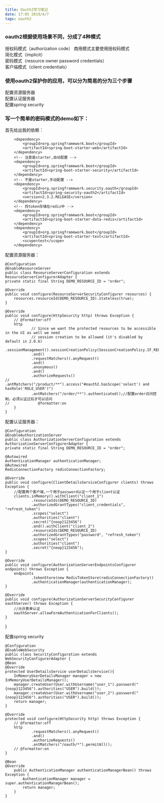 ```yaml
---
title: Oauth2学习笔记
date: 17:05 2019/4/7
tags: oauth2
---
```


### oauth2根据使用场景不同，分成了4种模式

授权码模式（authorization code） 商用模式主要使用授权码模式  
简化模式（implicit）  
密码模式（resource owner password credentials）  
客户端模式（client credentials）  

### 使用oauth2保护你的应用，可以分为简易的分为三个步骤

配置资源服务器  
配置认证服务器  
配置spring security  

### 写一个简单的密码模式的demo如下：

首先给出我的依赖：

		<dependency>
            <groupId>org.springframework.boot</groupId>
            <artifactId>spring-boot-starter-web</artifactId>
        </dependency>
        <!-- 注意是starter,自动配置 -->
        <dependency>
            <groupId>org.springframework.boot</groupId>
            <artifactId>spring-boot-starter-security</artifactId>
        </dependency>
        <!-- 不是starter,手动配置 -->
        <dependency>
            <groupId>org.springframework.security.oauth</groupId>
            <artifactId>spring-security-oauth2</artifactId>
            <version>2.3.2.RELEASE</version>
        </dependency>
        <!-- 将token存储在redis中 -->
        <dependency>
            <groupId>org.springframework.boot</groupId>
            <artifactId>spring-boot-starter-data-redis</artifactId>
        </dependency>
        <dependency>
            <groupId>org.springframework.boot</groupId>
            <artifactId>spring-boot-starter-test</artifactId>
            <scope>test</scope>
        </dependency>

配置资源服务器：

    @Configuration
    @EnableResourceServer
    public class ResourceServerConfiguration extends ResourceServerConfigurerAdapter {
    private static final String DEMO_RESOURCE_ID = "order";

    @Override
    public void configure(ResourceServerSecurityConfigurer resources) {
        resources.resourceId(DEMO_RESOURCE_ID).stateless(true);
    }

    @Override
    public void configure(HttpSecurity http) throws Exception {
        // @formatter:off
        http
                // Since we want the protected resources to be accessible in the UI as well we need
                // session creation to be allowed (it's disabled by default in 2.0.6)
                .sessionManagement().sessionCreationPolicy(SessionCreationPolicy.IF_REQUIRED)
                .and()
                .requestMatchers().anyRequest()
                .and()
                .anonymous()
                .and()
                .authorizeRequests()
    //              .antMatchers("/product/**").access("#oauth2.hasScope('select') and hasRole('ROLE_USER')")
                .antMatchers("/order/**").authenticated();//配置order访问控制，必须认证过后才可以访问
    //             @formatter:on
        }
    }

配置认证服务器：  

    @Configuration
    @EnableAuthorizationServer
    public class AuthorizationServerConfiguration extends AuthorizationServerConfigurerAdapter {
    private static final String DEMO_RESOURCE_ID = "order";

    @Autowired
    AuthenticationManager authenticationManager;
    @Autowired
    RedisConnectionFactory redisConnectionFactory;

    @Override
    public void configure(ClientDetailsServiceConfigurer clients) throws Exception {
        //配置两个客户端,一个用于password认证一个用于client认证
        clients.inMemory().withClient("client_1")
                .resourceIds(DEMO_RESOURCE_ID)
                .authorizedGrantTypes("client_credentials", "refresh_token")
                .scopes("select")
                .authorities("client")
                .secret("{noop}123456")
                .and().withClient("client_2")
                .resourceIds(DEMO_RESOURCE_ID)
                .authorizedGrantTypes("password", "refresh_token")
                .scopes("select")
                .authorities("client")
                .secret("{noop}123456");
    }

    @Override
    public void configure(AuthorizationServerEndpointsConfigurer endpoints) throws Exception {
        endpoints
                .tokenStore(new RedisTokenStore(redisConnectionFactory))
                .authenticationManager(authenticationManager);
    }

    @Override
    public void configure(AuthorizationServerSecurityConfigurer oauthServer) throws Exception {
        //允许表单认证
        oauthServer.allowFormAuthenticationForClients();
    }
}

配置spring security

    @Configuration
    @EnableWebSecurity
    public class SecurityConfiguration extends WebSecurityConfigurerAdapter {
    @Bean
    @Override
    protected UserDetailsService userDetailsService(){
        InMemoryUserDetailsManager manager = new InMemoryUserDetailsManager();
        manager.createUser(User.withUsername("user_1").password("{noop}123456").authorities("USER").build());
        manager.createUser(User.withUsername("user_2").password("{noop}123456").authorities("USER").build());
        return manager;
    }

    @Override
    protected void configure(HttpSecurity http) throws Exception {
        // @formatter:off
        http
                .requestMatchers().anyRequest()
                .and()
                .authorizeRequests()
                .antMatchers("/oauth/*").permitAll();
        // @formatter:on
    }

    @Bean
    @Override
        public AuthenticationManager authenticationManagerBean() throws Exception {
            AuthenticationManager manager = super.authenticationManagerBean();
            return manager;
        }
    }